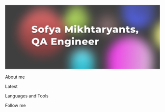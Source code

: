 ![Header](https://github.com/piranesi-27/piranesi-27/blob/master/assets/header.png)

About me

Latest

Languages and Tools

Follow me